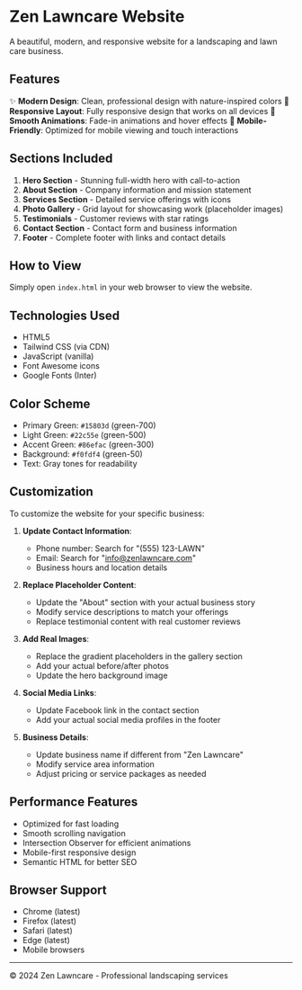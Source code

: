 # Zen Lawncare Website

A beautiful, modern, and responsive website for a landscaping and lawn care business.

## Features

✨ **Modern Design**: Clean, professional design with nature-inspired colors
🌱 **Responsive Layout**: Fully responsive design that works on all devices
🎨 **Smooth Animations**: Fade-in animations and hover effects
📱 **Mobile-Friendly**: Optimized for mobile viewing and touch interactions

## Sections Included

1. **Hero Section** - Stunning full-width hero with call-to-action
2. **About Section** - Company information and mission statement
3. **Services Section** - Detailed service offerings with icons
4. **Photo Gallery** - Grid layout for showcasing work (placeholder images)
5. **Testimonials** - Customer reviews with star ratings
6. **Contact Section** - Contact form and business information
7. **Footer** - Complete footer with links and contact details

## How to View

Simply open `index.html` in your web browser to view the website.

## Technologies Used

- HTML5
- Tailwind CSS (via CDN)
- JavaScript (vanilla)
- Font Awesome icons
- Google Fonts (Inter)

## Color Scheme

- Primary Green: `#15803d` (green-700)
- Light Green: `#22c55e` (green-500)
- Accent Green: `#86efac` (green-300)
- Background: `#f0fdf4` (green-50)
- Text: Gray tones for readability

## Customization

To customize the website for your specific business:

1. **Update Contact Information**: 
   - Phone number: Search for "(555) 123-LAWN"
   - Email: Search for "info@zenlawncare.com"
   - Business hours and location details

2. **Replace Placeholder Content**:
   - Update the "About" section with your actual business story
   - Modify service descriptions to match your offerings
   - Replace testimonial content with real customer reviews

3. **Add Real Images**:
   - Replace the gradient placeholders in the gallery section
   - Add your actual before/after photos
   - Update the hero background image

4. **Social Media Links**:
   - Update Facebook link in the contact section
   - Add your actual social media profiles in the footer

5. **Business Details**:
   - Update business name if different from "Zen Lawncare"
   - Modify service area information
   - Adjust pricing or service packages as needed

## Performance Features

- Optimized for fast loading
- Smooth scrolling navigation
- Intersection Observer for efficient animations
- Mobile-first responsive design
- Semantic HTML for better SEO

## Browser Support

- Chrome (latest)
- Firefox (latest)
- Safari (latest)
- Edge (latest)
- Mobile browsers

---

© 2024 Zen Lawncare - Professional landscaping services 